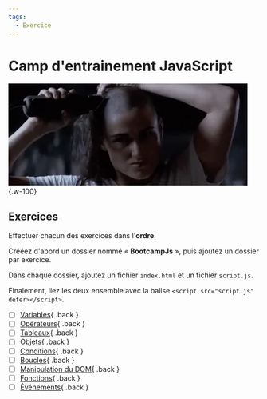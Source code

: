 ```yaml
---
tags:
  - Exercice
---
```


# Camp d'entrainement JavaScript

![](../assets/images/gijane.webp){.w-100}

## Exercices

Effectuer chacun des exercices dans l'**ordre**.

Crééez d'abord un dossier nommé « **BootcampJs** », puis ajoutez un dossier par exercice.

Dans chaque dossier, ajoutez un fichier `index.html` et un fichier `script.js`.

Finalement, liez les deux ensemble avec la balise  `<script src="script.js" defer></script>`.

- [ ] [Variables](./js-bootcamp-variables.md){ .back }
- [ ] [Opérateurs](./js-bootcamp-operateurs.md){ .back }
- [ ] [Tableaux](./js-bootcamp-tableaux.md){ .back }
- [ ] [Objets](./js-bootcamp-objets.md){ .back }
- [ ] [Conditions](./js-bootcamp-conditions.md){ .back }
- [ ] [Boucles](./js-bootcamp-boucles.md){ .back }
- [ ] [Manipulation du DOM](./js-bootcamp-dom.md){ .back }
- [ ] [Fonctions](./js-bootcamp-fonctions.md){ .back }
- [ ] [Événements](./js-bootcamp-evenements.md){ .back }
